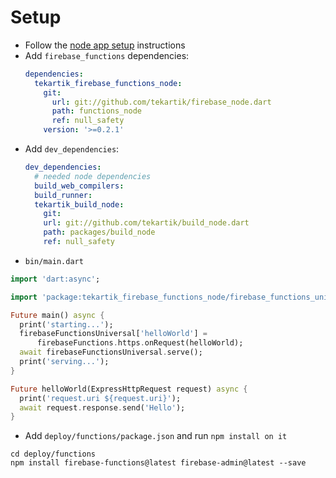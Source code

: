 # Setup

- Follow the [node app setup](https://github.com/tekartik/app_node_utils.dart/tree/master/app_build) instructions
- Add `firebase_functions` dependencies:
  ```yaml
  dependencies:
    tekartik_firebase_functions_node:
      git:
        url: git://github.com/tekartik/firebase_node.dart
        path: functions_node
        ref: null_safety
      version: '>=0.2.1'
  ```
- Add `dev_dependencies`:
  ```yaml
  dev_dependencies:
    # needed node dependencies
    build_web_compilers:
    build_runner:
    tekartik_build_node:
      git:
      url: git://github.com/tekartik/build_node.dart
      path: packages/build_node
      ref: null_safety
  ```
- `bin/main.dart`

```dart
import 'dart:async';

import 'package:tekartik_firebase_functions_node/firebase_functions_universal.dart';

Future main() async {
  print('starting...');
  firebaseFunctionsUniversal['helloWorld'] =
      firebaseFunctions.https.onRequest(helloWorld);
  await firebaseFunctionsUniversal.serve();
  print('serving...');
}

Future helloWorld(ExpressHttpRequest request) async {
  print('request.uri ${request.uri}');
  await request.response.send('Hello');
}
```


- Add `deploy/functions/package.json` and run `npm install on it`
```shell
cd deploy/functions
npm install firebase-functions@latest firebase-admin@latest --save
```